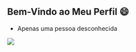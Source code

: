 ## Bem-Vindo ao Meu Perfil 😄


- Apenas uma pessoa desconhecida

 ![](https://media1.tenor.com/m/QGfhvbfZW8sAAAAC/kalilinux.gif)
